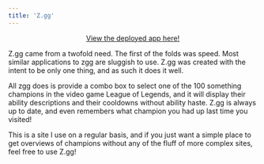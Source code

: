 ```yaml
---
title: 'Z.gg'
---
```


<div style="display: flex; justify-content: center;">
    <a href="https://zgg.zynh.me/">View the deployed app here!</a>
</div>

Z.gg came from a twofold need. The first of the folds was speed. Most similar
applications to zgg are sluggish to use. Z.gg was created with the intent to be
only one thing, and as such it does it well.

All zgg does is provide a combo box to select one of the 100 something champions
in the video game League of Legends, and it will display their ability descriptions
and their cooldowns without ability haste. Z.gg is always up to date, and even
remembers what champion you had up last time you visited!

This is a site I use on a regular basis, and if you just want a simple place
to get overviews of champions without any of the fluff of more complex sites,
feel free to use Z.gg!